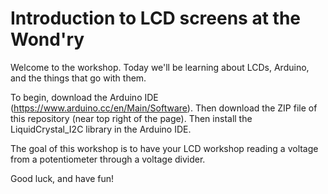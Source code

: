 # Introduction to LCD screens at the Wond'ry


Welcome to the workshop. Today we'll be learning about LCDs, Arduino, 
and the things that go with them. 

To begin, download the Arduino IDE (https://www.arduino.cc/en/Main/Software). 
Then download the ZIP file of this repository (near top right 
of the page). Then install the LiquidCrystal_I2C library in the Arduino IDE.

The goal of this workshop is to have your LCD workshop reading a voltage
from a potentiometer through a voltage divider.

Good luck, and have fun!
